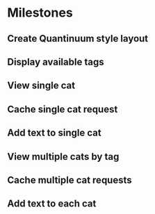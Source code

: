 # Milestones

## Create Quantinuum style layout

## Display available tags

## View single cat

## Cache single cat request

## Add text to single cat

## View multiple cats by tag

## Cache multiple cat requests

## Add text to each cat
